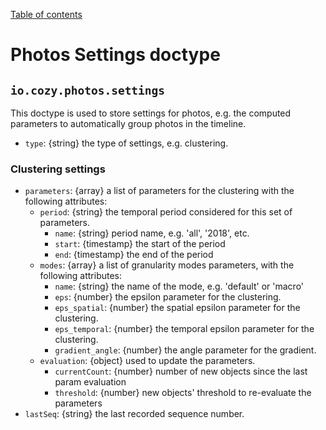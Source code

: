 [Table of contents](README.md#table-of-contents)

# Photos Settings doctype

## `io.cozy.photos.settings`

This doctype is used to store settings for photos, e.g. the computed parameters
to automatically group photos in the timeline.

- `type`: {string} the type of settings, e.g. clustering.

### Clustering settings

- `parameters`: {array} a list of parameters for the clustering with the following attributes:
  - `period`: {string} the temporal period considered for this set of parameters.
    - `name`: {string} period name, e.g. 'all', '2018', etc.
    - `start`: {timestamp} the start of the period
    - `end`: {timestamp} the end of the period
  - `modes`: {array} a list of granularity modes parameters, with the following attributes:
    - `name`: {string} the name of the mode, e.g. 'default' or 'macro'
    - `eps`: {number} the epsilon parameter for the clustering.
    - `eps_spatial`: {number} the spatial epsilon parameter for the clustering.
    - `eps_temporal`: {number} the temporal epsilon parameter for the clustering.
    - `gradient_angle`: {number} the angle parameter for the gradient.
  - `evaluation`: {object} used to update the parameters.
    - `currentCount`: {number} number of new objects since the last param evaluation
    - `threshold`: {number} new objects' threshold to re-evaluate the parameters
- `lastSeq`: {string} the last recorded sequence number.
